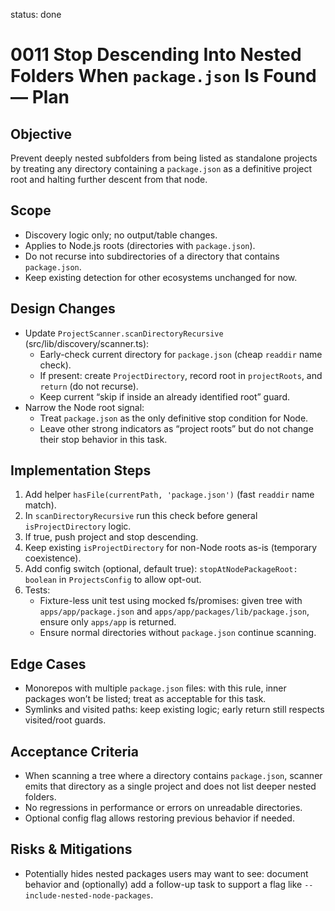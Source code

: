 status: done

# 0011 Stop Descending Into Nested Folders When `package.json` Is Found — Plan

## Objective
Prevent deeply nested subfolders from being listed as standalone projects by treating any directory containing a `package.json` as a definitive project root and halting further descent from that node.

## Scope
- Discovery logic only; no output/table changes.
- Applies to Node.js roots (directories with `package.json`).
- Do not recurse into subdirectories of a directory that contains `package.json`.
- Keep existing detection for other ecosystems unchanged for now.

## Design Changes
- Update `ProjectScanner.scanDirectoryRecursive` (src/lib/discovery/scanner.ts):
  - Early-check current directory for `package.json` (cheap `readdir` name check).
  - If present: create `ProjectDirectory`, record root in `projectRoots`, and `return` (do not recurse).
  - Keep current “skip if inside an already identified root” guard.
- Narrow the Node root signal:
  - Treat `package.json` as the only definitive stop condition for Node.
  - Leave other strong indicators as “project roots” but do not change their stop behavior in this task.

## Implementation Steps
1. Add helper `hasFile(currentPath, 'package.json')` (fast `readdir` name match).
2. In `scanDirectoryRecursive` run this check before general `isProjectDirectory` logic.
3. If true, push project and stop descending.
4. Keep existing `isProjectDirectory` for non-Node roots as-is (temporary coexistence).
5. Add config switch (optional, default true): `stopAtNodePackageRoot: boolean` in `ProjectsConfig` to allow opt-out.
6. Tests:
   - Fixture-less unit test using mocked fs/promises: given tree with `apps/app/package.json` and `apps/app/packages/lib/package.json`, ensure only `apps/app` is returned.
   - Ensure normal directories without `package.json` continue scanning.

## Edge Cases
- Monorepos with multiple `package.json` files: with this rule, inner packages won’t be listed; treat as acceptable for this task.
- Symlinks and visited paths: keep existing logic; early return still respects visited/root guards.

## Acceptance Criteria
- When scanning a tree where a directory contains `package.json`, scanner emits that directory as a single project and does not list deeper nested folders.
- No regressions in performance or errors on unreadable directories.
- Optional config flag allows restoring previous behavior if needed.

## Risks & Mitigations
- Potentially hides nested packages users may want to see: document behavior and (optionally) add a follow-up task to support a flag like `--include-nested-node-packages`.
